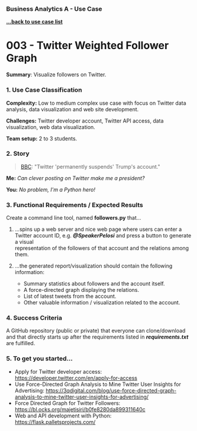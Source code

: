 ### Business Analytics A - Use Case
**[...back to use case list](/../../blob/main/README.md)**

# 003 - Twitter Weighted Follower Graph
**Summary**: Visualize followers on Twitter.

### 1. Use Case Classification
**Complexity:** Low to medium complex use case with focus on Twitter
data analysis, data visualization and web site development.

**Challenges:** Twitter developer account, Twitter API access, data visualization, 
web data visualization.

**Team setup:** 2 to 3 students.

### 2. Story
>[BBC](https://www.bbc.com/news/world-us-canada-55597840): "Twitter 'permanently suspends' Trump's account." 

**Me:** *Can clever posting on Twitter make me a president?*

**You:** *No problem, I'm a Python hero!*


### 3. Functional Requirements / Expected Results
Create a command line tool, named **followers.py** that... 

1. ...spins up a web server and nice web page where users can enter a Twitter
   account ID, e.g. ***@SpeakerPelosi*** and press a button to generate a visual  
   representation of the followers of that account and the relations among them. 


2. ...the generated report/visualization should contain the following information:
    - Summary statistics about followers and the account itself.
    - A force-directed graph displaying the relations.
    - List of latest tweets from the account.
    - Other valuable information / visualization related to the account.
    
### 4. Success Criteria
A GitHub repository (public or private) that everyone can clone/download and that
directly starts up after the requirements listed in ***requirements.txt*** are fulfilled.

### 5. To get you started...
- Apply for Twitter developer access: https://developer.twitter.com/en/apply-for-access
- Use Force-Directed Graph Analysis to Mine Twitter User Insights for Advertising: 
  https://3qdigital.com/blog/use-force-directed-graph-analysis-to-mine-twitter-user-insights-for-advertising/
- Force Directed Graph for Twitter Followers: https://bl.ocks.org/majetisiri/b0fe8280da899311640c
- Web and API development with Python: https://flask.palletsprojects.com/  
  


